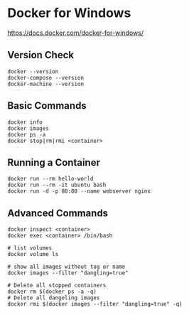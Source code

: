 # Docker for Windows
https://docs.docker.com/docker-for-windows/

## Version Check
```
docker --version
docker-compose --version
docker-machine --version
```

## Basic Commands
```
docker info
docker images
docker ps -a
docker stop|rm|rmi <container>
```

## Running a Container
```
docker run --rm hello-world
docker run --rm -it ubuntu bash
docker run -d -p 80:80 --name webserver nginx
```

## Advanced Commands
```
docker inspect <container>
docker exec <container> /bin/bash

# list volumes
docker volume ls

# show all images without tag or name
docker images --filter "dangling=true"

# Delete all stopped containers
docker rm $(docker ps -a -q)
# Delete all dangeling images
docker rmi $(docker images --filter "dangling=true" -q)
```
